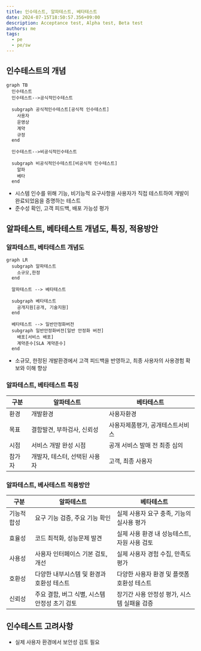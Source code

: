 ```yaml
---
title: 인수테스트, 알파테스트, 베타테스트
date: 2024-07-15T18:50:57.356+09:00
description: Acceptance test, Alpha test, Beta test
authors: me
tags: 
  - pe
  - pe/sw 
---
```


## 인수테스트의 개념

```mermaid
graph TB
  인수테스트
  인수테스트-->공식적인수테스트

  subgraph 공식적인수테스트[공식적 인수테스트]
    사용자
    운영상
    계약
    규정
  end

  인수테스트-->비공식적인수테스트

  subgraph 비공식적인수테스트[비공식적 인수테스트]
    알파
    베타
  end
```

- 시스템 인수를 위해 기능, 비기능적 요구사항을 사용자가 직접 테스트하여 개발이 완료되었음을 증명하는 테스트
- 준수성 확인, 고객 피드백, 배포 가능성 평가

## 알파테스트, 베타테스트 개념도, 특징, 적용방안

### 알파테스트, 베타테스트 개념도

```mermaid
graph LR
  subgraph 알파테스트
    소규모,한정
  end

  알파테스트 --> 베타테스트

  subgraph 베타테스트
    공개지원[공개, 기술지원]
  end

  베타테스트 --> 일반안정화버전
  subgraph 일반안정화버전[일반 안정화 버전]
    배포[서비스 배포]
    계약준수[SLA 계약준수]
  end
```

- 소규모, 한정된 개발환경에서 고객 피드백을 반영하고, 최종 사용자의 사용경험 확보와 이해 향상

### 알파테스트, 베타테스트 특징

| 구분 | 알파테스트 | 베타테스트 |
| --- | --- | --- |
| 환경 | 개발환경 | 사용자환경|
| 목표 | 결함발견, 부하검사, 신뢰성 | 사용자제품평가, 공개테스트서비스 |
| 시점 | 서비스 개발 완성 시점 | 공개 서비스 발매 전 최종 심의 |
| 참가자 | 개발자, 테스터, 선택된 사용자 | 고객, 최종 사용자 |

### 알파테스트, 베사테스트 적용방안

| 구분 | 알파테스트 | 베타테스트 |
| --- | --- | --- |
| 기능적합성 | 요구 기능 검증, 주요 기능 확인 | 실제 사용자 요구 충족, 기능의 실사용 평가 |
| 효율성 | 코드 최적화, 성능문제 발견 | 실제 사용 환경 내 성능테스트, 자원 사용 검토 |
| 사용성 | 사용자 인터페이스 기본 검토, 개선 | 실제 사용자 경험 수집, 만족도 평가 |
| 호환성 | 다양한 내부시스템 및 환경과 호환성 테스트 | 다양한 사용자 환경 및 플랫폼 호환성 테스트 |
| 신뢰성 | 주요 결함, 버그 식별, 시스템 안정성 초기 검토 | 장기간 사용 안정성 평가, 시스템 실패율 검증 |

## 인수테스트 고려사항

- 실제 사용자 환경에서 보안성 검토 필요
